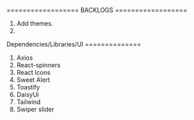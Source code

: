 ==================      BACKLOGS        ==================
1. Add themes.
2. 


Dependencies/Libraries/UI ==============
1. Axios
2. React-spinners
3. React Icons
4. Sweet Alert
5. Toastify
6. DaisyUi
7. Tailwind
8. Swiper slider